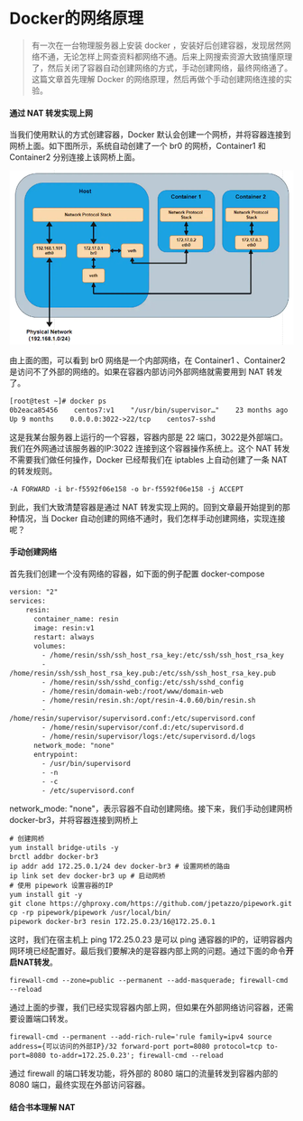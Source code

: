 # Docker的网络原理

> 有一次在一台物理服务器上安装 docker ，安装好后创建容器，发现居然网络不通，无论怎样上网查资料都网络不通。后来上网搜索资源大致搞懂原理了，然后关闭了容器自动创建网络的方式，手动创建网络，最终网络通了。这篇文章首先理解 Docker 的网络原理，然后再做个手动创建网络连接的实验。



#### 通过 NAT 转发实现上网

当我们使用默认的方式创建容器，Docker 默认会创建一个网桥，并将容器连接到网桥上面。如下图所示，系统自动创建了一个 br0 的网桥，Container1 和 Container2 分别连接上该网桥上面。

![img](Docker的网络原理.assets/webp.webp)

由上面的图，可以看到 br0 网络是一个内部网络，在 Container1 、Container2 是访问不了外部的网络的。如果在容器内部访问外部网络就需要用到 NAT 转发了。

```shell
[root@test ~]# docker ps
0b2eaca85456    centos7:v1    "/usr/bin/supervisor…"    23 months ago    Up 9 months    0.0.0.0:3022->22/tcp    centos7-sshd
```

这是我某台服务器上运行的一个容器，容器内部是 22 端口，3022是外部端口。我们在外网通过该服务器的IP:3022 连接到这个容器操作系统上。这个 NAT 转发不需要我们做任何操作，Docker 已经帮我们在 iptables 上自动创建了一条 NAT 的转发规则。

```shell
-A FORWARD -i br-f5592f06e158 -o br-f5592f06e158 -j ACCEPT
```

到此，我们大致清楚容器是通过 NAT 转发实现上网的。回到文章最开始提到的那种情况，当 Docker 自动创建的网络不通时，我们怎样手动创建网络，实现连接呢？



#### 手动创建网络

首先我们创建一个没有网络的容器，如下面的例子配置 docker-compose

```shell
version: "2"
services:
    resin:
      container_name: resin
      image: resin:v1
      restart: always
      volumes:
        - /home/resin/ssh/ssh_host_rsa_key:/etc/ssh/ssh_host_rsa_key
        - /home/resin/ssh/ssh_host_rsa_key.pub:/etc/ssh/ssh_host_rsa_key.pub
        - /home/resin/ssh/sshd_config:/etc/ssh/sshd_config
        - /home/resin/domain-web:/root/www/domain-web
        - /home/resin/resin.sh:/opt/resin-4.0.60/bin/resin.sh
        - /home/resin/supervisor/supervisord.conf:/etc/supervisord.conf
        - /home/resin/supervisor/conf.d:/etc/supervisord.d
        - /home/resin/supervisor/logs:/etc/supervisord.d/logs
      network_mode: "none"
      entrypoint:
        - /usr/bin/supervisord
        - -n
        - -c
        - /etc/supervisord.conf
```

network_mode: "none"，表示容器不自动创建网络。接下来，我们手动创建网桥 docker-br3，并将容器连接到网桥上

```shell
# 创建网桥
yum install bridge-utils -y
brctl addbr docker-br3
ip addr add 172.25.0.1/24 dev docker-br3 # 设置网桥的路由
ip link set dev docker-br3 up # 启动网桥
# 使用 pipework 设置容器的IP
yum install git -y
git clone https://ghproxy.com/https://github.com/jpetazzo/pipework.git
cp -rp pipework/pipework /usr/local/bin/
pipework docker-br3 resin 172.25.0.23/16@172.25.0.1 
```

这时，我们在宿主机上 ping 172.25.0.23 是可以 ping 通容器的IP的，证明容器内网环境已经配置好。最后我们要解决的是容器内部上网的问题。通过下面的命令**开启NAT转发**。

```shell
firewall-cmd --zone=public --permanent --add-masquerade; firewall-cmd --reload
```

通过上面的步骤，我们已经实现容器内部上网，但如果在外部网络访问容器，还需要设置端口转发。

```shell
firewall-cmd --permanent --add-rich-rule='rule family=ipv4 source address={可以访问的外部IP}/32 forward-port port=8080 protocol=tcp to-port=8080 to-addr=172.25.0.23'; firewall-cmd --reload
```

通过 firewall 的端口转发功能，将外部的 8080 端口的流量转发到容器内部的 8080 端口，最终实现在外部访问容器。



#### 结合书本理解 NAT







